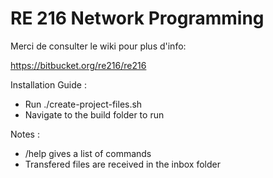 # RE 216 Network Programming #

Merci de consulter le wiki pour plus d'info:

https://bitbucket.org/re216/re216

Installation Guide :
- Run ./create-project-files.sh
- Navigate to the build folder to run 

Notes :
- /help gives a list of commands
- Transfered files are received in the inbox folder

